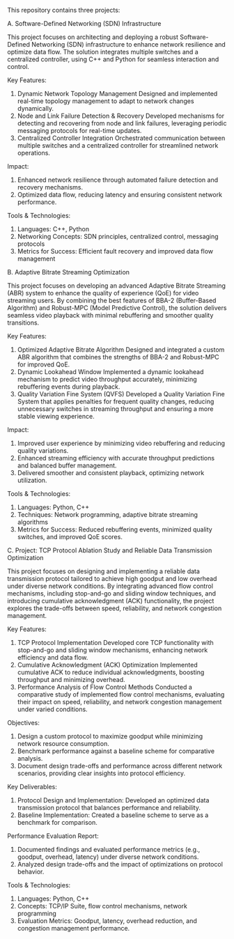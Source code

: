 This repository contains three projects:

A. Software-Defined Networking (SDN) Infrastructure

This project focuses on architecting and deploying a robust Software-Defined Networking (SDN) infrastructure to enhance network resilience and optimize data flow. The solution integrates multiple switches and a centralized controller, using C++ and Python for seamless interaction and control.

Key Features:
1. Dynamic Network Topology Management
Designed and implemented real-time topology management to adapt to network changes dynamically.
2. Node and Link Failure Detection & Recovery
Developed mechanisms for detecting and recovering from node and link failures, leveraging periodic messaging protocols for real-time updates.
3. Centralized Controller Integration
Orchestrated communication between multiple switches and a centralized controller for streamlined network operations.

Impact:
1. Enhanced network resilience through automated failure detection and recovery mechanisms.
2. Optimized data flow, reducing latency and ensuring consistent network performance.
   
Tools & Technologies:
1. Languages: C++, Python
2. Networking Concepts: SDN principles, centralized control, messaging protocols
3. Metrics for Success: Efficient fault recovery and improved data flow management

B. Adaptive Bitrate Streaming Optimization

This project focuses on developing an advanced Adaptive Bitrate Streaming (ABR) system to enhance the quality of experience (QoE) for video streaming users. By combining the best features of BBA-2 (Buffer-Based Algorithm) and Robust-MPC (Model Predictive Control), the solution delivers seamless video playback with minimal rebuffering and smoother quality transitions.

Key Features:
1. Optimized Adaptive Bitrate Algorithm
Designed and integrated a custom ABR algorithm that combines the strengths of BBA-2 and Robust-MPC for improved QoE.
2. Dynamic Lookahead Window
Implemented a dynamic lookahead mechanism to predict video throughput accurately, minimizing rebuffering events during playback.
3. Quality Variation Fine System (QVFS)
Developed a Quality Variation Fine System that applies penalties for frequent quality changes, reducing unnecessary switches in streaming throughput and ensuring a more stable viewing experience.

Impact:
1. Improved user experience by minimizing video rebuffering and reducing quality variations.
2. Enhanced streaming efficiency with accurate throughput predictions and balanced buffer management.
3. Delivered smoother and consistent playback, optimizing network utilization.

Tools & Technologies:
1. Languages: Python, C++
2. Techniques: Network programming, adaptive bitrate streaming algorithms
3. Metrics for Success: Reduced rebuffering events, minimized quality switches, and improved QoE scores.

C. Project: TCP Protocol Ablation Study and Reliable Data Transmission Optimization

This project focuses on designing and implementing a reliable data transmission protocol tailored to achieve high goodput and low overhead under diverse network conditions. By integrating advanced flow control mechanisms, including stop-and-go and sliding window techniques, and introducing cumulative acknowledgment (ACK) functionality, the project explores the trade-offs between speed, reliability, and network congestion management.

Key Features:
1. TCP Protocol Implementation
Developed core TCP functionality with stop-and-go and sliding window mechanisms, enhancing network efficiency and data flow.
2. Cumulative Acknowledgment (ACK) Optimization
Implemented cumulative ACK to reduce individual acknowledgments, boosting throughput and minimizing overhead.
3. Performance Analysis of Flow Control Methods
Conducted a comparative study of implemented flow control mechanisms, evaluating their impact on speed, reliability, and network congestion management under varied conditions.

Objectives:
1. Design a custom protocol to maximize goodput while minimizing network resource consumption.
2. Benchmark performance against a baseline scheme for comparative analysis.
3. Document design trade-offs and performance across different network scenarios, providing clear insights into protocol efficiency.

Key Deliverables:
1. Protocol Design and Implementation:
Developed an optimized data transmission protocol that balances performance and reliability.
2. Baseline Implementation:
Created a baseline scheme to serve as a benchmark for comparison.

Performance Evaluation Report:
1. Documented findings and evaluated performance metrics (e.g., goodput, overhead, latency) under diverse network conditions.
2. Analyzed design trade-offs and the impact of optimizations on protocol behavior.

Tools & Technologies:
1. Languages: Python, C++
2. Concepts: TCP/IP Suite, flow control mechanisms, network programming
3. Evaluation Metrics: Goodput, latency, overhead reduction, and congestion management performance.
